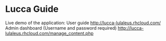 # Lucca Guide
Live demo of the application:
User guide
http://lucca-lulaleus.rhcloud.com/
Admin dashboard (Username and password required)
http://lucca-lulaleus.rhcloud.com/manage_content.php